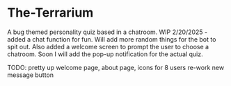# The-Terrarium
A bug themed personality quiz based in a chatroom. WIP
2/20/2025 - added a chat function for fun. Will add more random things for the bot to spit out. Also added a welcome screen to prompt the user to choose a chatroom. Soon I will add the pop-up notification for the actual quiz. 

TODO:
pretty up welcome page,
about page,
icons for 8 users
re-work new message button

